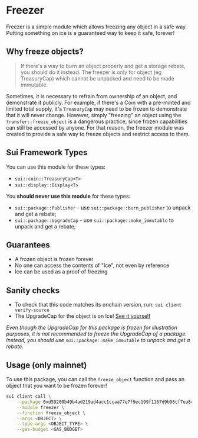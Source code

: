 # Freezer

Freezer is a simple module which allows freezing any object in a safe way. Putting something on ice is a guaranteed way to keep it safe, forever!

## Why freeze objects?

> If there's a way to burn an object properly and get a storage rebate, you should do it instead. The freezer is only for object (eg TreasuryCap) which cannot be unpacked and need to be made immutable.

Sometimes, it is necessary to refrain from ownership of an object, and demonstrate it publicly. For example, if there's a Coin with a pre-minted and limited total supply, it's `TreasuryCap` may need to be frozen to demonstrate that it will never change. However, simply "freezing" an object using the `transfer::freeze_object` is a dangerous practice, since frozen capabilities can still be accessed by anyone. For that reason, the freezer module was created to provide a safe way to freeze objects and restrict access to them.

## Sui Framework Types

You can use this module for these types:

- `sui::coin::TreasuryCap<T>`
- `sui::display::Display<T>`

You **should never use this module** for these types:

- `sui::package::Publisher` - use `sui::package::burn_publisher` to unpack and get a rebate;
- `sui::package::UpgradeCap` - use `sui::package::make_immutable` to unpack and get a rebate;

## Guarantees

- A frozen object is frozen forever
- No one can access the contents of "Ice", not even by reference
- Ice can be used as a proof of freezing

## Sanity checks

- To check that this code matches its onchain version, run: `sui client verify-source`
- The UpgradeCap for the object is on Ice! [See it yourself](https://suiexplorer.com/object/0x81861608525f8e7febd113783681bebaab575de2c1f986170c159b69baff8e06)

*Even though the UpgradeCap for this package is frozen for illustration purposes, it is not recommended to freeze the UpgradeCap of a package. Instead, you should use `sui::package::make_immutable` to unpack and get a rebate.*

## Usage (only mainnet)

To use this package, you can call the `freeze_object` function and pass an object that you want to be frozen forever!

```bash
sui client call \
    --package 0xd59200b49b4ad219ad4acc1ccaa77e7f9ec199f1167d9b96cf7ea848d172ae1b \
    --module freezer \
    --function freeze_object \
    --args <OBJECT> \
    --type-args <OBJECT_TYPE> \
    --gas-budget <GAS_BUDGET>
```
